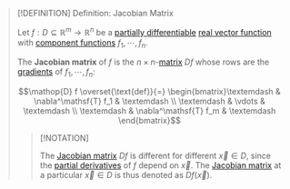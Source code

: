 >[!DEFINITION] Definition: Jacobian Matrix
>
>Let $f: D \subseteq \mathbb{R}^m \to \mathbb{R}^n$ be a [partially differentiable](Partial%20Derivatives%20of%20Real%20Vector%20Functions.md) [real vector function](../Real%20Vector%20Function.md) with [component functions](../Real%20Vector%20Function.md) $f_1,\cdots,f_n$.
>
>The **Jacobian matrix** of $f$ is the $n \times n$-[matrix](../../../../Algebra/Linear%20Algebra/Matrices/Square%20Matrices/Square%20Matrix.md) $Df$ whose rows are the [gradients](../../Scalar%20Fields/Differentiation/Gradient.md) of $f_1,\cdots,f_n$:
>
>$$\mathop{D} f \overset{\text{def}}{=} \begin{bmatrix}\textemdash & \nabla^\mathsf{T} f_1 & \textemdash \\ \textemdash & \vdots & \textemdash \\ \textemdash & \nabla^\mathsf{T} f_m & \textemdash \end{bmatrix}$$
>
>>[!NOTATION]
>>
>>The [Jacobian matrix](Jacobian%20Matrix.md) $Df$ is different for different $\vec{x} \in D$, since the [partial derivatives](Partial%20Derivatives%20of%20Real%20Vector%20Functions.md) of $f$ depend on $\vec{x}$. The [Jacobian matrix](Jacobian%20Matrix.md) at a particular $\vec{x} \in D$ is thus denoted as $Df(\vec{x})$.
>>
>